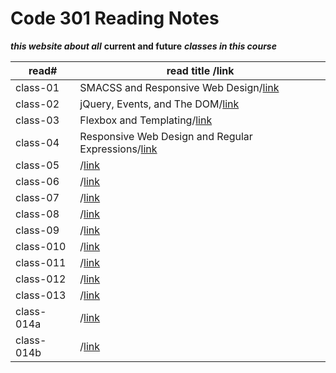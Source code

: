 # Code 301 Reading Notes

***this website about all*** **current and future** ***classes in this course***

read#| read title /link|
-----|------------|
class-01|SMACSS and Responsive Web Design/[link](https://esraaamal.github.io/reading-Note/class-01)|
class-02| jQuery, Events, and The DOM/[link](https://esraaamal.github.io/reading-Note/class-02)|
class-03|Flexbox and Templating/[link](https://esraaamal.github.io/reading-Note/class-03)|
class-04|Responsive Web Design and Regular Expressions/[link](https://esraaamal.github.io/reading-Note/class-04)|
class-05|/[link](https://esraaamal.github.io/reading-Note/class-05)|
class-06|/[link](#)|
class-07|/[link](#)|
class-08|/[link](#)|
class-09|/[link](#)|
class-010|/[link](#)|
class-011|/[link](#)|
class-012|/[link](#)|
class-013|/[link](#)|
class-014a|/[link](#)|
class-014b|/[link](#)|
